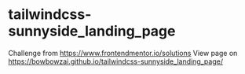 # tailwindcss-sunnyside_landing_page
Challenge from https://www.frontendmentor.io/solutions
View page on https://bowbowzai.github.io/tailwindcss-sunnyside_landing_page/
